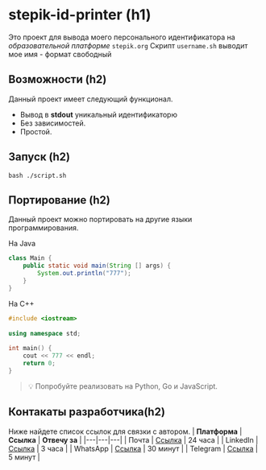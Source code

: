 
# stepik-id-printer (h1)

Это проект для вывода моего персонального идентификатора на *образовательной платформе* `stepik.org`
Скрипт `username.sh` выводит мое имя - формат свободный

## Возможности (h2)

Данный проект имеет следующий функционал.
* Вывод в **stdout** уникальный идентификаторю
* Без зависимостей.
* Простой.

## Запуск (h2)

	bash ./script.sh

## Портирование (h2)

Данный проект можно портировать на другие языки программирования.

На Java
```Java
class Main {
	public static void main(String [] args) {
		System.out.println("777");
	}
}
```
На C++
```C++
#include <iostream>
	
using namespace std;
	
int main() {
	cout << 777 << endl;
	return 0;
}
```
> 💡 Попробуйте реализовать на Python, Go и JavaScript.

## Контакаты разработчика(h2)

Ниже найдете список ссылок для связки с автором.
| **Платформа**  | **Ссылка**  | **Отвечу за**  |
|---|---|---|
| Почта | [Ссылка](google.com)  | 24 часа  |
| LinkedIn  | [Ссылка](google.com)   | 3 часа  |
| WhatsApp  | [Ссылка](google.com)   | 30 минут  |
| Telegram  | [Ссылка](google.com)   | 5 минут  |
